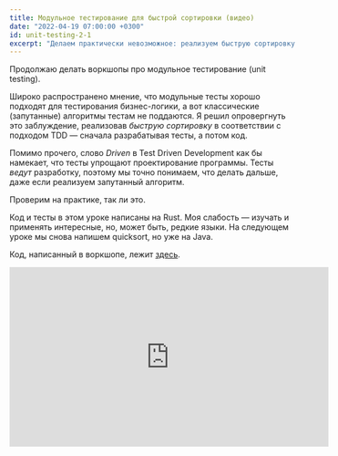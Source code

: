 ```yaml
---
title: Модульное тестирование для быстрой сортировки (видео)
date: "2022-04-19 07:00:00 +0300"
id: unit-testing-2-1
excerpt: "Делаем практически невозможное: реализуем быструю сортировку на языке Rust, следуя TDD."
---
```


Продолжаю делать воркшопы про модульное тестирование (unit testing).

Широко распространено мнение, что модульные тесты хорошо подходят для тестирования бизнес-логики, а вот классические (запутанные) алгоритмы тестам не поддаются. Я решил опровергнуть это заблуждение, реализовав *быструю сортировку* в соответствии с подходом TDD — сначала разрабатывая тесты, а потом код.

Помимо прочего, слово *Driven* в Test Driven Development как бы намекает, что тесты упрощают проектирование программы. Тесты *ведут* разработку, поэтому мы точно понимаем, что делать дальше, даже если реализуем запутанный алгоритм.

Проверим на практике, так ли это.

Код и тесты в этом уроке написаны на Rust. Моя слабость — изучать и применять интересные, но, может быть, редкие языки. На следующем уроке мы снова напишем quicksort, но уже на Java.

Код, написанный в воркшопе, лежит [здесь](https://github.com/progmsk/tests/tree/main/lesson2/rust).

<div class="video">
    <iframe width="560" height="315" src="https://www.youtube.com/embed/juVrkf4DdJI" title="YouTube video player" frameborder="0" allow="accelerometer; autoplay; clipboard-write; encrypted-media; gyroscope; picture-in-picture" allowfullscreen></iframe>
</div>
